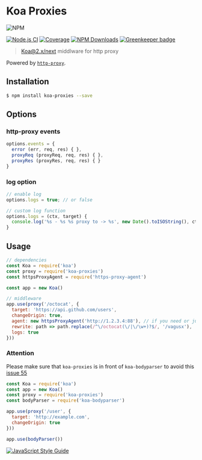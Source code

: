 # Koa Proxies

![NPM](https://img.shields.io/npm/v/koa-proxies.svg)

[![Node.js CI](https://github.com/vagusX/koa-proxies/actions/workflows/node.js.yml/badge.svg)](https://github.com/vagusX/koa-proxies/actions/workflows/node.js.yml)
[![Coverage](https://img.shields.io/codecov/c/github/vagusX/koa-proxies.svg)](https://codecov.io/gh/vagusX/koa-proxies)
[![NPM Downloads](https://img.shields.io/npm/dm/koa-proxies.svg)](https://www.npmjs.com/package/koa-proxies)
[![Greenkeeper badge](https://badges.greenkeeper.io/vagusX/koa-proxies.svg)](https://greenkeeper.io/)

> [Koa@2.x/next](https://github.com/koajs/koa) middlware for http proxy

Powered by [`http-proxy`](https://github.com/nodejitsu/node-http-proxy).

## Installation

```bash
$ npm install koa-proxies --save
```

## Options

### http-proxy events

```js
options.events = {
  error (err, req, res) { },
  proxyReq (proxyReq, req, res) { },
  proxyRes (proxyRes, req, res) { }
}
```

### log option
```js
// enable log
options.logs = true; // or false

// custom log function
options.logs = (ctx, target) {
  console.log('%s - %s %s proxy to -> %s', new Date().toISOString(), ctx.req.method, ctx.req.oldPath, new URL(ctx.req.url, target))
} 
```

## Usage

```js
// dependencies
const Koa = require('koa')
const proxy = require('koa-proxies')
const httpsProxyAgent = require('https-proxy-agent')

const app = new Koa()

// middleware
app.use(proxy('/octocat', {
  target: 'https://api.github.com/users',    
  changeOrigin: true,
  agent: new httpsProxyAgent('http://1.2.3.4:88'), // if you need or just delete this line
  rewrite: path => path.replace(/^\/octocat(\/|\/\w+)?$/, '/vagusx'),
  logs: true
}))
```

### Attention

Please make sure that `koa-proxies` is in front of `koa-bodyparser` to avoid this [issue 55](https://github.com/vagusX/koa-proxies/issues/55)

```js
const Koa = require('koa')
const app = new Koa()
const proxy = require('koa-proxies')
const bodyParser = require('koa-bodyparser')

app.use(proxy('/user', {
  target: 'http://example.com',    
  changeOrigin: true
}))

app.use(bodyParser())
```

[![JavaScript Style Guide](https://cdn.rawgit.com/feross/standard/master/badge.svg)](https://github.com/feross/standard)

